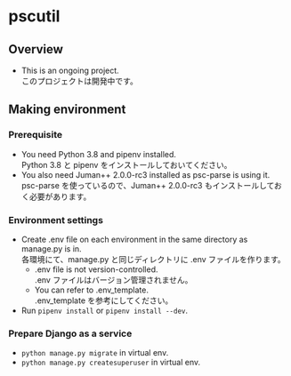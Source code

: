 # pscutil

## Overview

- This is an ongoing project.  
このプロジェクトは開発中です。

## Making environment

### Prerequisite

- You need Python 3.8 and pipenv installed.  
Python 3.8 と pipenv をインストールしておいてください。
- You also need Juman++ 2.0.0-rc3 installed as psc-parse is using it.  
psc-parse を使っているので、Juman++ 2.0.0-rc3 もインストールしておく必要があります。

### Environment settings

- Create .env file on each environment in the same directory as manage.py is in.  
各環境にて、manage.py と同じディレクトリに .env ファイルを作ります。
    - .env file is not version-controlled.  
    .env ファイルはバージョン管理されません。
    - You can refer to .env_template.  
    .env_template を参考にしてください。
- Run `pipenv install` or `pipenv install --dev`.

### Prepare Django as a service

- `python manage.py migrate` in virtual env.
- `python manage.py createsuperuser` in virtual env.
